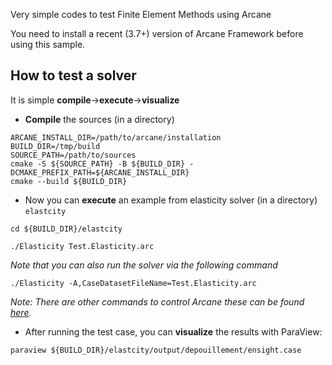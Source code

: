 Very simple codes to test Finite Element Methods using Arcane

You need to install a recent (3.7+) version of Arcane Framework before using this sample.

## How to test a solver  ##

It is simple **compile**$\rightarrow$**execute**$\rightarrow$**visualize**

- **Compile** the sources (in a directory)

~~~{sh}
ARCANE_INSTALL_DIR=/path/to/arcane/installation
BUILD_DIR=/tmp/build
SOURCE_PATH=/path/to/sources
cmake -S ${SOURCE_PATH} -B ${BUILD_DIR} -DCMAKE_PREFIX_PATH=${ARCANE_INSTALL_DIR}
cmake --build ${BUILD_DIR}
~~~

- Now you can **execute** an example from  elasticity solver (in a directory) `elastcity`
~~~{sh}
cd ${BUILD_DIR}/elastcity
~~~
~~~{sh}
./Elasticity Test.Elasticity.arc
~~~

*Note that you can also run the solver via the following command* 
~~~{sh}
./Elasticity -A,CaseDatasetFileName=Test.Elasticity.arc
~~~
  *Note: There are other commands to control Arcane these can be found [here](https://arcaneframework.github.io/arcane/userdoc/html/d8/dd6/arcanedoc_execution_launcher.html).* 

- After running the test case, you can **visualize** the results with ParaView:

~~~{sh}
paraview ${BUILD_DIR}/elastcity/output/depouillement/ensight.case
~~~
